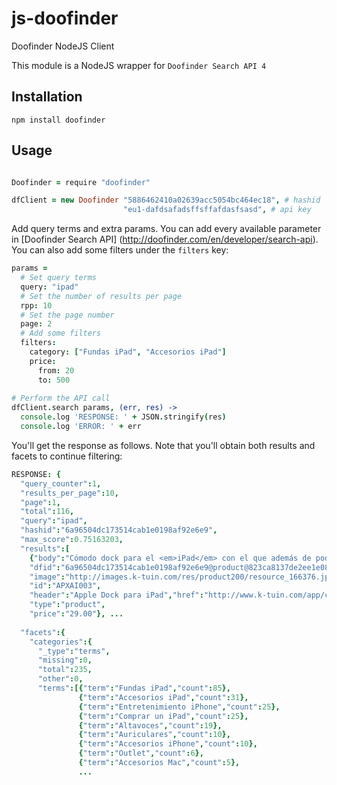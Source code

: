 js-doofinder
=============

Doofinder NodeJS Client

This module is a NodeJS wrapper for `Doofinder Search API 4`


Installation
------------
`npm install doofinder`

Usage
-----
```coffeescript

Doofinder = require "doofinder"

dfClient = new Doofinder "5886462410a02639acc5054bc464ec18", # hashid 
                         "eu1-dafdsafadsffsffafdasfsasd", # api key

```
Add query terms and extra params. You can add every available parameter in [Doofinder Search API] (http://doofinder.com/en/developer/search-api). You can also add some filters
under the `filters` key:
```coffeescript
params = 
  # Set query terms
  query: "ipad"
  # Set the number of results per page
  rpp: 10
  # Set the page number
  page: 2
  # Add some filters
  filters:
    category: ["Fundas iPad", "Accesorios iPad"]
    price:
      from: 20
      to: 500
      
# Perform the API call
dfClient.search params, (err, res) ->
  console.log 'RESPONSE: ' + JSON.stringify(res)
  console.log 'ERROR: ' + err
```

You'll get the response as follows. Note that you'll obtain both results and facets to continue filtering:

```coffeescript
RESPONSE: {
  "query_counter":1,
  "results_per_page":10,
  "page":1,
  "total":116,
  "query":"ipad",
  "hashid":"6a96504dc173514cab1e0198af92e6e9",
  "max_score":0.75163203,
  "results":[
    {"body":"Cómodo dock para el <em>iPad</em> con el que además de poder cargarlo y sincronizarlo con tu ordenador podrás",
    "dfid":"6a96504dc173514cab1e0198af92e6e9@product@823ca8137de2ee1e08aabbd0bf7dabf7",
    "image":"http://images.k-tuin.com/res/product200/resource_166376.jpg",
    "id":"APXAI003",
    "header":"Apple Dock para iPad","href":"http://www.k-tuin.com/app/catalog.do?action=ShowProductDetail&productId=9531&ref=doofinder",
    "type":"product",
    "price":"29.00"}, ...
    
  "facets":{
    "categories":{
      "_type":"terms",
      "missing":0,
      "total":235,
      "other":0,
      "terms":[{"term":"Fundas iPad","count":85},
               {"term":"Accesorios iPad","count":31},
               {"term":"Entretenimiento iPhone","count":25},
               {"term":"Comprar un iPad","count":25},
               {"term":"Altavoces","count":19},
               {"term":"Auriculares","count":10},
               {"term":"Accesorios iPhone","count":10},
               {"term":"Outlet","count":6},
               {"term":"Accesorios Mac","count":5},
               ...
```


